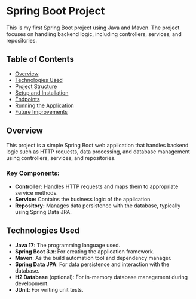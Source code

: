 # Spring Boot Project

This is my first Spring Boot project using Java and Maven. The project focuses on handling backend logic, including controllers, services, and repositories.

## Table of Contents
- [Overview](#overview)
- [Technologies Used](#technologies-used)
- [Project Structure](#project-structure)
- [Setup and Installation](#setup-and-installation)
- [Endpoints](#endpoints)
- [Running the Application](#running-the-application)
- [Future Improvements](#future-improvements)

## Overview

This project is a simple Spring Boot web application that handles backend logic such as HTTP requests, data processing, and database management using controllers, services, and repositories.

### Key Components:
- **Controller:** Handles HTTP requests and maps them to appropriate service methods.
- **Service:** Contains the business logic of the application.
- **Repository:** Manages data persistence with the database, typically using Spring Data JPA.

## Technologies Used
- **Java 17**: The programming language used.
- **Spring Boot 3.x**: For creating the application framework.
- **Maven**: As the build automation tool and dependency manager.
- **Spring Data JPA**: For data persistence and interaction with the database.
- **H2 Database** (optional): For in-memory database management during development.
- **JUnit**: For writing unit tests.
